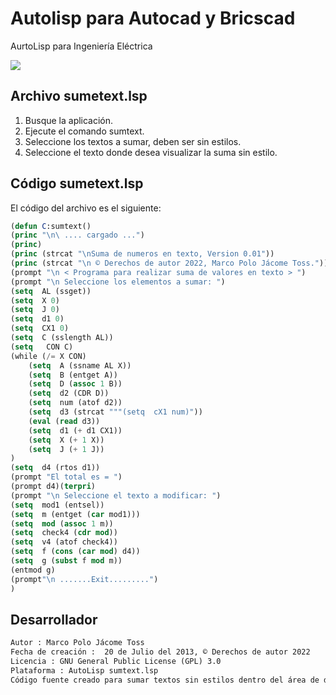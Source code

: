 # Autolisp para Autocad y Bricscad

AurtoLisp para Ingeniería Eléctrica

<img src="https://i.ibb.co/SP9Zzyt/sumtext.gif"/>

## Archivo sumetext.lsp
1. Busque la aplicación.
2. Ejecute el comando sumtext.
3. Seleccione los textos a sumar, deben ser sin estilos.
4. Seleccione el texto donde desea visualizar la suma sin estilo.


## Código sumetext.lsp

El código del archivo es el siguiente:

```lisp
(defun C:sumtext()
(princ "\n\ .... cargado ...")
(princ)
(princ (strcat "\nSuma de numeros en texto, Version 0.01"))
(princ (strcat "\n © Derechos de autor 2022, Marco Polo Jácome Toss."))
(prompt "\n < Programa para realizar suma de valores en texto > ")
(prompt "\n Seleccione los elementos a sumar: ")
(setq  AL (ssget))
(setq  X 0)
(setq  J 0)
(setq  d1 0)
(setq  CX1 0)
(setq  C (sslength AL))
(setq   CON C)
(while (/= X CON)
	(setq  A (ssname AL X))
	(setq  B (entget A))
	(setq  D (assoc 1 B))
	(setq  d2 (CDR D))
	(setq  num (atof d2))
	(setq  d3 (strcat """(setq  cX1 num)"))
	(eval (read d3))
	(setq  d1 (+ d1 CX1))
	(setq  X (+ 1 X))
	(setq  J (+ 1 J))
)
(setq  d4 (rtos d1))
(prompt "El total es = ")
(prompt d4)(terpri)
(prompt "\n Seleccione el texto a modificar: ")
(setq  mod1 (entsel))
(setq  m (entget (car mod1)))
(setq  mod (assoc 1 m))
(setq  check4 (cdr mod))
(setq  v4 (atof check4))
(setq  f (cons (car mod) d4))
(setq  g (subst f mod m))
(entmod g)
(prompt"\n .......Exit.........")
)

```

## Desarrollador

```tex
Autor : Marco Polo Jácome Toss	
Fecha de creación :  20 de Julio del 2013, © Derechos de autor 2022
Licencia : GNU General Public License (GPL) 3.0
Plataforma : AutoLisp sumtext.lsp
Código fuente creado para sumar textos sin estilos dentro del área de dibujo de AutoCAD y Bricscad
```

